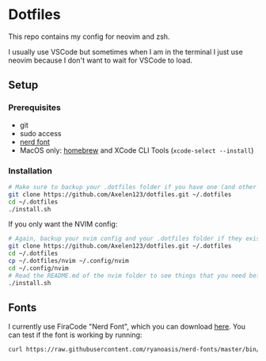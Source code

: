 # Dotfiles
This repo contains my config for neovim and zsh.

I usually use VSCode but sometimes when I am in the terminal I just use neovim because I don't want to wait for VSCode to load.

## Setup
### Prerequisites
- git
- sudo access
- [nerd font](#fonts)
- MacOS only: [homebrew](https://brew.sh) and XCode CLI Tools (`xcode-select --install`)
### Installation
```sh
# Make sure to backup your .dotfiles folder if you have one (and other files too incase something goes wrong)
git clone https://github.com/Axelen123/dotfiles.git ~/.dotfiles
cd ~/.dotfiles
./install.sh
```

If you only want the NVIM config:
```sh
# Again, backup your nvim config and your .dotfiles folder if they exist
git clone https://github.com/Axelen123/dotfiles.git ~/.dotfiles
cd ~/.dotfiles
cp ~/.dotfiles/nvim ~/.config/nvim
cd ~/.config/nvim
# Read the README.md of the nvim folder to see things that you need before running install script (they are automatically installed with the install script in the root of the repo)
./install.sh
```

## Fonts
I currently use FiraCode "Nerd Font", which you can download [here](https://github.com/ryanoasis/nerd-fonts/releases/latest). You can test if the font is working by running:

```sh
curl https://raw.githubusercontent.com/ryanoasis/nerd-fonts/master/bin/scripts/test-powerlines.sh | bash
```
